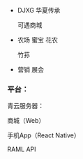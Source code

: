 * DJXG
  华夏传承

  可遇商城

* 农场
  蜜宝
  花农

  竹荪

* 营销
  展会


### 平台：

青云服务器：

商城（Web）

手机App（React Native）

RAML API

